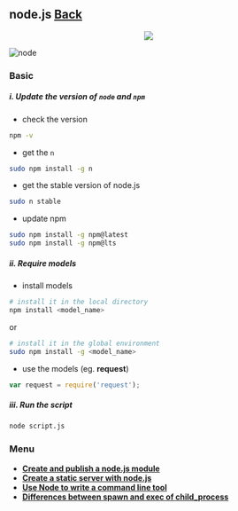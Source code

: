 ## node.js [Back](./../Framework.md)

<p align="center">
    <img src="./node.png" />
</p>

![node](https://cdn.rawgit.com/aleen42/badges/master/src/node.svg)

### Basic

##### **i.** Update the version of `node` and `npm`

- check the version

```sh
npm -v
```

- get the `n`

```sh
sudo npm install -g n
```

- get the stable version of node.js

```sh
sudo n stable
```

- update npm

```sh
sudo npm install -g npm@latest
sudo npm install -g npm@lts
```

##### **ii.** Require models

- install models

```sh
# install it in the local directory
npm install <model_name>
```
or

```sh
# install it in the global environment
sudo npm install -g <model_name>
```

- use the models (eg. **request**)

```js
var request = require('request');
```

##### **iii.** Run the script

```sh
node script.js
```

### Menu

- [**Create and publish a node.js module**](./npm/npm.md)
- [**Create a static server with node.js**](./static_server/static_server.md)
- [**Use Node to write a command line tool**](./cmd/cmd.md)
- [**Differences between spawn and exec of child_process**](./child_process/child_process.md)
